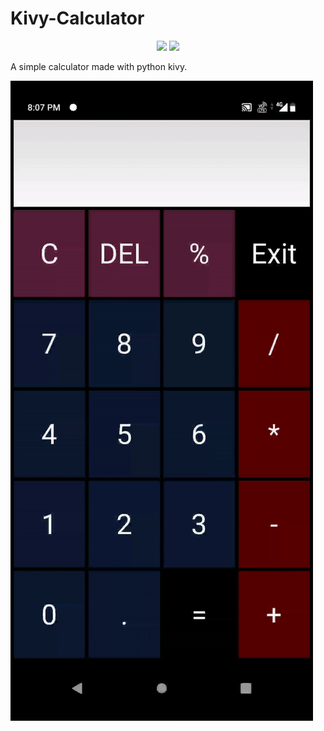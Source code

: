 # Kivy-Calculator

<p align="center">
  <img src="https://img.shields.io/badge/license-MIT-blue.svg">
  <img src="https://img.shields.io/badge/Made with-PYTHON-green.svg">
</p>



A simple calculator made with python kivy.

![](https://github.com/gowtham758550/Kivy-Calculator/blob/master/Demo/gif.gif)


